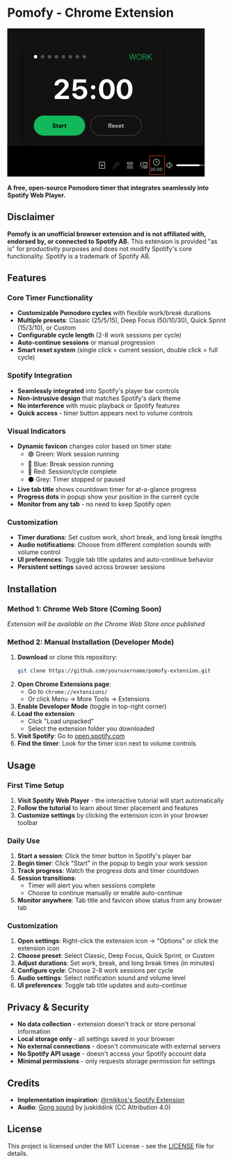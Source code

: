 # Pomofy - Chrome Extension

![Extension Icon](screenshots/extension-demo.png)

**A free, open-source Pomodoro timer that integrates seamlessly into Spotify Web Player.**

## Disclaimer

**Pomofy is an unofficial browser extension and is not affiliated with, endorsed by, or connected to Spotify AB.** This extension is provided "as is" for productivity purposes and does not modify Spotify's core functionality. Spotify is a trademark of Spotify AB.

## Features

### Core Timer Functionality

- **Customizable Pomodoro cycles** with flexible work/break durations
- **Multiple presets**: Classic (25/5/15), Deep Focus (50/10/30), Quick Sprint (15/3/10), or Custom
- **Configurable cycle length** (2-8 work sessions per cycle)
- **Auto-continue sessions** or manual progression
- **Smart reset system** (single click = current session, double click = full cycle)

### Spotify Integration

- **Seamlessly integrated** into Spotify's player bar controls
- **Non-intrusive design** that matches Spotify's dark theme
- **No interference** with music playback or Spotify features
- **Quick access** - timer button appears next to volume controls

### Visual Indicators

- **Dynamic favicon** changes color based on timer state:
  - 🟢 Green: Work session running
  - 🔵 Blue: Break session running
  - 🔴 Red: Session/cycle complete
  - ⚫ Grey: Timer stopped or paused
- **Live tab title** shows countdown timer for at-a-glance progress
- **Progress dots** in popup show your position in the current cycle
- **Monitor from any tab** - no need to keep Spotify open

### Customization

- **Timer durations**: Set custom work, short break, and long break lengths
- **Audio notifications**: Choose from different completion sounds with volume control
- **UI preferences**: Toggle tab title updates and auto-continue behavior
- **Persistent settings** saved across browser sessions

## Installation

### Method 1: Chrome Web Store (Coming Soon)

_Extension will be available on the Chrome Web Store once published_

### Method 2: Manual Installation (Developer Mode)

1. **Download** or clone this repository:
   ```bash
   git clone https://github.com/yourusername/pomofy-extension.git
   ```
2. **Open Chrome Extensions page**:
   - Go to `chrome://extensions/`
   - Or click Menu → More Tools → Extensions
3. **Enable Developer Mode** (toggle in top-right corner)
4. **Load the extension**:
   - Click "Load unpacked"
   - Select the extension folder you downloaded
5. **Visit Spotify**: Go to [open.spotify.com](https://open.spotify.com)
6. **Find the timer**: Look for the timer icon next to volume controls

## Usage

### First Time Setup

1. **Visit Spotify Web Player** - the interactive tutorial will start automatically
2. **Follow the tutorial** to learn about timer placement and features
3. **Customize settings** by clicking the extension icon in your browser toolbar

### Daily Use

1. **Start a session**: Click the timer button in Spotify's player bar
2. **Begin timer**: Click "Start" in the popup to begin your work session
3. **Track progress**: Watch the progress dots and timer countdown
4. **Session transitions**:
   - Timer will alert you when sessions complete
   - Choose to continue manually or enable auto-continue
5. **Monitor anywhere**: Tab title and favicon show status from any browser tab

### Customization

1. **Open settings**: Right-click the extension icon → "Options" or click the extension icon
2. **Choose preset**: Select Classic, Deep Focus, Quick Sprint, or Custom
3. **Adjust durations**: Set work, break, and long break times (in minutes)
4. **Configure cycle**: Choose 2-8 work sessions per cycle
5. **Audio settings**: Select notification sound and volume level
6. **UI preferences**: Toggle tab title updates and auto-continue

## Privacy & Security

- **No data collection** - extension doesn't track or store personal information
- **Local storage only** - all settings saved in your browser
- **No external connections** - doesn't communicate with external servers
- **No Spotify API usage** - doesn't access your Spotify account data
- **Minimal permissions** - only requests storage permission for settings

## Credits

- **Implementation inspiration**: [@rnikkos's Spotify Extension](https://github.com/rnikko/spotify-playback-speed)
- **Audio**: [Gong sound](https://freesound.org/people/juskiddink/sounds/86773/) by juskiddink (CC Attribution 4.0)

## License

This project is licensed under the MIT License - see the [LICENSE](LICENSE) file for details.

